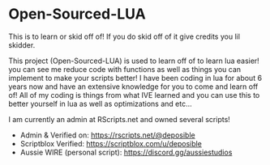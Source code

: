# Open-Sourced-LUA
This is to learn or skid off of! If you do skid off of it give credits you lil skidder. 

This project (Open-Sourced-LUA) is used to learn off of to learn lua easier! you can see me reduce code with functions as well as things you can implement to make your scripts better! I have been coding in lua for about 6 years now and have an extensive knowledge for you to come and learn off of! All of my coding is things from what IVE learned and you can use this to better yourself in lua as well as optimizations and etc...

I am currently an admin at RScripts.net and owned several scripts!

- Admin & Verified on: https://rscripts.net/@deposible
- Scriptblox Verified: https://scriptblox.com/u/deposible
- Aussie WIRE (personal script): https://discord.gg/aussiestudios
